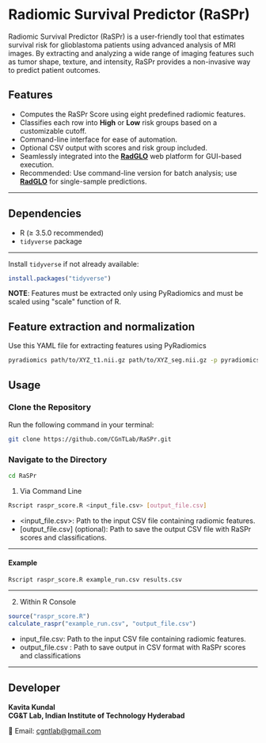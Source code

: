 # Radiomic Survival Predictor (RaSPr)
Radiomic Survival Predictor (RaSPr) is a user-friendly tool that estimates survival risk for glioblastoma patients using advanced analysis of MRI images. By extracting and analyzing a wide range of imaging features such as tumor shape, texture, and intensity, RaSPr provides a non-invasive way to predict patient outcomes.

## Features

- Computes the RaSPr Score using eight predefined radiomic features.
- Classifies each row into **High** or **Low** risk groups based on a customizable cutoff.
- Command-line interface for ease of automation.
- Optional CSV output with scores and risk group included.
- Seamlessly integrated into the **[RadGLO](https://project.iith.ac.in/cgntlab/radglo/raspr.html)** web platform for GUI-based execution.
- Recommended: Use command-line version for batch analysis; use **[RadGLO](https://project.iith.ac.in/cgntlab/radglo/raspr.html)** for single-sample predictions.
  
---
## Dependencies

- R (≥ 3.5.0 recommended)
- `tidyverse` package
---
Install `tidyverse` if not already available:

```r
install.packages("tidyverse")
```

**NOTE**: Features must be extracted only using PyRadiomics and must be scaled using "scale" function of R.
## Feature extraction and normalization
Use this YAML file for extracting features using PyRadiomics
```bash
pyradiomics path/to/XYZ_t1.nii.gz path/to/XYZ_seg.nii.gz -p pyradiomics_FE_file.yaml -o path/to/output.txt
```

## Usage
### Clone the Repository

Run the following command in your terminal:

```bash
git clone https://github.com/CGnTLab/RaSPr.git
```
### Navigate to the Directory
```bash
cd RaSPr
```

1. Via Command Line
```bash
Rscript raspr_score.R <input_file.csv> [output_file.csv]
```
- <input_file.csv>: Path to the input CSV file containing radiomic features.
- [output_file.csv] (optional): Path to save the output CSV file with RaSPr scores and classifications.
---
#### Example
```
Rscript raspr_score.R example_run.csv results.csv
```
---
2. Within R Console
```R
source("raspr_score.R")
calculate_raspr("example_run.csv", "output_file.csv")
```
- input_file.csv: Path to the input CSV file containing radiomic features.
- output_file.csv : Path to save output in CSV format with RaSPr scores and classifications

---
## Developer

**Kavita Kundal**  
**CG&T Lab, Indian Institute of Technology Hyderabad**

📩 Email: [cgntlab@gmail.com](mailto:cgntlab@gmail.com)

